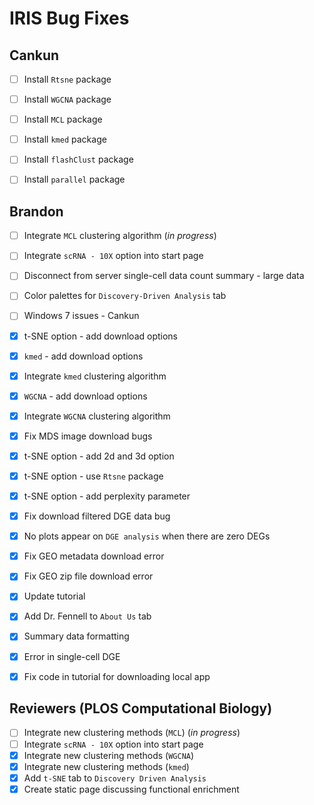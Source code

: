 # IRIS Bug Fixes

## Cankun
-   [ ] Install `Rtsne` package
-   [ ] Install `WGCNA` package
-   [ ] Install `MCL` package
-   [ ] Install `kmed` package
-   [ ] Install `flashClust` package
-   [ ] Install `parallel` package


## Brandon
-   [ ] Integrate `MCL` clustering algorithm (*in progress*)
-   [ ] Integrate `scRNA - 10X` option into start page
-   [ ] Disconnect from server single-cell data count summary - large data
-   [ ] Color palettes for `Discovery-Driven Analysis` tab
-   [ ] Windows 7 issues - Cankun
-   [x] t-SNE option - add download options
-   [x] `kmed` - add download options
-   [x] Integrate `kmed` clustering algorithm
-   [x] `WGCNA` - add download options
-   [x] Integrate `WGCNA` clustering algorithm
-   [x] Fix MDS image download bugs
-   [x] t-SNE option - add 2d and 3d option
-   [x] t-SNE option - use `Rtsne` package
-   [x] t-SNE option - add perplexity parameter
-   [x] Fix download filtered DGE data bug
-   [x] No plots appear on `DGE analysis` when there are zero DEGs
-   [x] Fix GEO metadata download error
-   [x] Fix GEO zip file download error
-   [x] Update tutorial
-   [x] Add Dr. Fennell to `About Us` tab
-   [x] Summary data formatting
-   [x] Error in single-cell DGE
-   [x] Fix code in tutorial for downloading local app


## Reviewers (PLOS Computational Biology)
-   [ ] Integrate new clustering methods (`MCL`) (*in progress*)
-   [ ] Integrate `scRNA - 10X` option into start page
-   [x] Integrate new clustering methods (`WGCNA`)
-   [x] Integrate new clustering methods (`kmed`)
-   [x] Add `t-SNE` tab to `Discovery Driven Analysis`
-   [x] Create static page discussing functional enrichment
